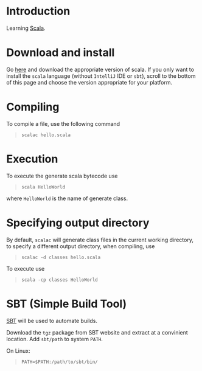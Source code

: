 # Introduction

Learning [Scala](https://www.scala-lang.org/download/).

# Download and install

Go [here](https://www.scala-lang.org/download/) and download the appropriate version of scala. If you only want to install the `scala` language (without `IntelliJ` IDE or `sbt`), scroll to the bottom of this page and choose the version appropriate for your platform.

# Compiling

To compile a file, use  the following command

>`scalac hello.scala`

# Execution

To execute the generate scala bytecode use

>`scala HelloWorld`

where `HelloWorld` is the name of generate class.

# Specifying output directory

By default, `scalac` will generate class files in the current working directory, to specify a different output directory, when compiling, use

> `scalac -d classes hello.scala`

To execute use

> `scala -cp classes HelloWorld`

# SBT (Simple Build Tool)

[SBT](https://www.scala-sbt.org/) will be used to automate builds.

Download the `tgz` package from SBT website and extract at a convinient location.
Add `sbt/path` to system `PATH`.

On Linux:

> `PATH=$PATH:/path/to/sbt/bin/`




